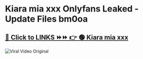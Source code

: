 
 # Kiara mia xxx Onlyfans Leaked - Update Files bm0oa

## <h2><a href="https://clipsfans.com/Kiara_mia_xxx&ref=git">🔗 Click to LINKS ⏩⏩ 👉 🟢 Kiara mia xxx </a></h2>

<a href="https://clipsfans.com/Kiara_mia_xxx&ref=git" rel="nofollow" data-target="animated-image.originalLink"><img src="https://i.ibb.co.com/xMMVF88/686577567.gif" alt="Viral Video Original" style="max-width: 100%; display: inline-block;" data-target="animated-image.originalImage"></a>

